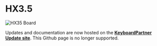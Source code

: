# HX3.5

![HX35 Board](https://github.com/keyboardpartner/HX35/blob/master/HX35_k.JPG)

Updates and documentation are now hosted on the **[KeyboardPartner Update site](http://keyboardpartner.remotewebaccess.com/)**. This Github page is no longer supported.
